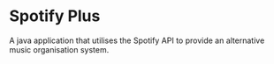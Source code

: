 # Spotify Plus
A java application that utilises the Spotify API to provide an alternative music organisation system.
